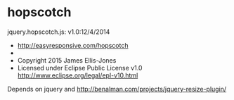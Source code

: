 hopscotch
=========
jquery.hopscotch.js: v1.0:12/4/2014
 * http://easyresponsive.com/hopscotch
 * 
 * Copyright 2015 James Ellis-Jones
 * Licensed under Eclipse Public License v1.0 http://www.eclipse.org/legal/epl-v10.html
 
 Depends on jquery and http://benalman.com/projects/jquery-resize-plugin/
